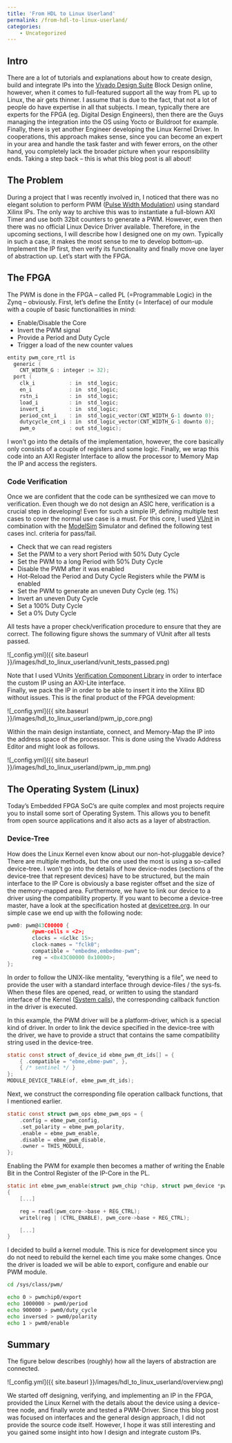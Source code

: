 ```yaml
---
title: 'From HDL to Linux Userland'
permalink: /from-hdl-to-linux-userland/
categories:
    - Uncategorized
---
```


## Intro

There are a lot of tutorials and explanations about how to create design, build and integrate IPs into the [Vivado Design Suite](https://www.xilinx.com/products/design-tools/vivado.html) Block Design online, however, when it comes to full-featured support all the way from PL up to Linux, the air gets thinner. I assume that is due to the fact, that not a lot of people do have expertise in all that subjects. I mean, typically there are experts for the FPGA (eg. Digital Design Engineers), then there are the Guys managing the integration into the OS using Yocto or Buildroot for example. Finally, there is yet another Engineer developing the Linux Kernel Driver. In cooperations, this approach makes sense, since you can become an expert in your area and handle the task faster and with fewer errors, on the other hand, you completely lack the broader picture when your responsibility ends. Taking a step back – this is what this blog post is all about!

## The Problem

During a project that I was recently involved in, I noticed that there was no elegant solution to perform PWM ([Pulse Width Modulation](https://en.wikipedia.org/wiki/Pulse-width_modulation)) using standard Xilinx IPs. The only way to archive this was to instantiate a full-blown AXI Timer and use both 32bit counters to generate a PWM. However, even then there was no official Linux Device Driver available. Therefore, in the upcoming sections, I will describe how I designed one on my own. Typically in such a case, it makes the most sense to me to develop bottom-up. Implement the IP first, then verify its functionality and finally move one layer of abstraction up. Let’s start with the FPGA.

## The FPGA

The PWM is done in the FPGA – called PL (=Programmable Logic) in the Zynq – obviously. First, let’s define the Entity (= Interface) of our module with a couple of basic functionalities in mind:

- Enable/Disable the Core
- Invert the PWM signal
- Provide a Period and Duty Cycle
- Trigger a load of the new counter values

``` c
entity pwm_core_rtl is
  generic (
    CNT_WIDTH_G : integer := 32);
  port (
    clk_i			: in  std_logic;
    en_i			: in  std_logic;
    rstn_i			: in  std_logic;
    load_i			: in  std_logic;
    invert_i		: in  std_logic;
    period_cnt_i	: in  std_logic_vector(CNT_WIDTH_G-1 downto 0);
    dutycycle_cnt_i	: in  std_logic_vector(CNT_WIDTH_G-1 downto 0);
    pwm_o			: out std_logic);
```

I won’t go into the details of the implementation, however, the core basically only consists of a couple of registers and some logic. Finally, we wrap this code into an AXI Register Interface to allow the processor to Memory Map the IP and access the registers.

### Code Verification

Once we are confident that the code can be synthesized we can move to verification. Even though we do not design an ASIC here, verification is a crucial step in developing! Even for such a simple IP, defining multiple test cases to cover the normal use case is a must. For this core, I used [VUnit](https://vunit.github.io/) in combination with the [ModelSim](https://eda.sw.siemens.com/en-US/ic/modelsim/) Simulator and defined the following test cases incl. criteria for pass/fail.

- Check that we can read registers
- Set the PWM to a very short Period with 50% Duty Cycle
- Set the PWM to a long Period with 50% Duty Cycle
- Disable the PWM after it was enabled
- Hot-Reload the Period and Duty Cycle Registers while the PWM is enabled
- Set the PWM to generate an uneven Duty Cycle (eg. 1%)
- Invert an uneven Duty Cycle
- Set a 100% Duty Cycle
- Set a 0% Duty Cycle

All tests have a proper check/verification procedure to ensure that they are correct. The following figure shows the summary of VUnit after all tests passed.

![_config.yml]({{ site.baseurl }}/images/hdl_to_linux_userland/vunit_tests_passed.png)

Note that I used VUnits [Verification Component Library](https://vunit.github.io/verification_components/user_guide.html) in order to interface the custom IP using an AXI-Lite interface.   
Finally, we pack the IP in order to be able to insert it into the Xilinx BD without issues. This is the final product of the FPGA development:

![_config.yml]({{ site.baseurl }}/images/hdl_to_linux_userland/pwm_ip_core.png)

Within the main design instantiate, connect, and Memory-Map the IP into the address space of the processor. This is done using the Vivado Address Editor and might look as follows.

![_config.yml]({{ site.baseurl }}/images/hdl_to_linux_userland/pwm_ip_mm.png)

## The Operating System (Linux)

Today’s Embedded FPGA SoC’s are quite complex and most projects require you to install some sort of Operating System. This allows you to benefit from open source applications and it also acts as a layer of abstraction.

### Device-Tree

How does the Linux Kernel even know about our non-hot-pluggable device? There are multiple methods, but the one used the most is using a so-called device-tree. I won’t go into the details of how device-nodes (sections of the device-tree that represent devices) have to be structured, but the main interface to the IP Core is obviously a base register offset and the size of the memory-mapped area. Furthermore, we have to link our device to a driver using the compatibility property. If you want to become a device-tree master, have a look at the specification hosted at [devicetree.org](https://www.devicetree.org/). In our simple case we end up with the following node:

``` c
pwm0: pwm@43C00000 {
		#pwm-cells = <2>;
		clocks = <&clkc 15>;
		clock-names = "fclk0";
		compatible = "embedme,embedme-pwm";
		reg = <0x43C00000 0x10000>;
};
```

In order to follow the UNIX-like mentality, “everything is a file”, we need to provide the user with a standard interface through device-files / the sys-fs. When these files are opened, read, or written to using the standard interface of the Kernel ([System calls](https://en.wikipedia.org/wiki/System_call)), the corresponding callback function in the driver is executed.

In this example, the PWM driver will be a platform-driver, which is a special kind of driver. In order to link the device specified in the device-tree with the driver, we have to provide a struct that contains the same compatibility string used in the device-tree.

``` c
static const struct of_device_id ebme_pwm_dt_ids[] = {
	{ .compatible = "ebme,ebme-pwm", },
	{ /* sentinel */ }
};
MODULE_DEVICE_TABLE(of, ebme_pwm_dt_ids);
```

Next, we construct the corresponding file operation callback functions, that I mentioned earlier.

``` c
static const struct pwm_ops ebme_pwm_ops = {
	.config = ebme_pwm_config,
	.set_polarity = ebme_pwm_polarity,
	.enable = ebme_pwm_enable,
	.disable = ebme_pwm_disable,
	.owner = THIS_MODULE,
};
```

Enabling the PWM for example then becomes a mather of writing the Enable Bit in the Control Register of the IP-Core in the PL.

``` c
static int ebme_pwm_enable(struct pwm_chip *chip, struct pwm_device *pwm)
{
	[...]

	reg = readl(pwm_core->base + REG_CTRL);        
	writel(reg | (CTRL_ENABLE), pwm_core->base + REG_CTRL);

	[...]
}
```

I decided to build a kernel module. This is nice for development since you do not need to rebuild the kernel each time you make some changes. Once the driver is loaded we will be able to export, configure and enable our PWM module.

``` bash
cd /sys/class/pwm/

echo 0 > pwmchip0/export 
echo 1000000 > pwm0/period 
echo 900000 > pwm0/duty_cycle
echo inversed > pwm0/polarity 
echo 1 > pwm0/enable 
```

## Summary

The figure below describes (roughly) how all the layers of abstraction are connected.

![_config.yml]({{ site.baseurl }}/images/hdl_to_linux_userland/overview.png)

We started off designing, verifying, and implementing an IP in the FPGA, provided the Linux Kernel with the details about the device using a device-tree node, and finally wrote and tested a PWM-Driver. Since this blog post was focused on interfaces and the general design approach, I did not provide the source code itself. However, I hope it was still interesting and you gained some insight into how I design and integrate custom IPs.